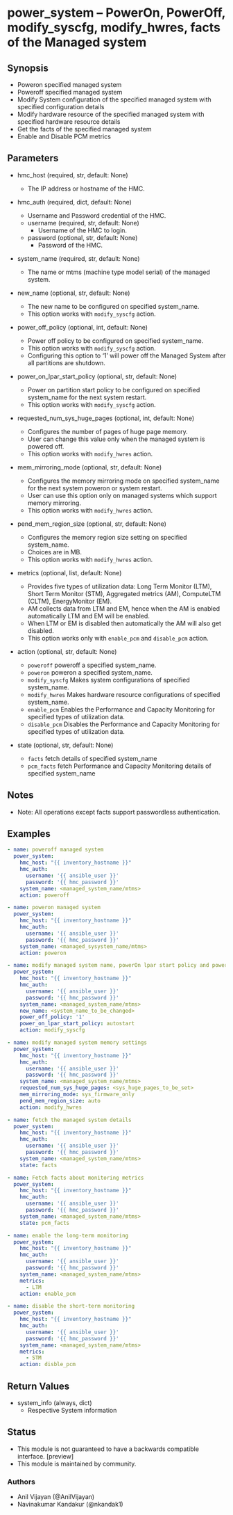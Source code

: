 # power_system – PowerOn, PowerOff, modify_syscfg, modify_hwres, facts of the Managed system

## Synopsis
- Poweron specified managed system
- Poweroff specified managed system
- Modify System configuration of the specified managed system with specified configuration details
- Modify hardware resource of the specified managed system with specified hardware resource details
- Get the facts of the specified managed system
- Enable and Disable PCM metrics

## Parameters
- hmc_host (required, str, default: None)
  - The IP address or hostname of the HMC.

- hmc_auth (required, dict, default: None)
  - Username and Password credential of the HMC.
  - username (required, str, default: None)
    - Username of the HMC to login.
  - password (optional, str, default: None)
    - Password of the HMC.

- system_name (required, str, default: None)
  - The name or mtms (machine type model serial) of the managed system.

- new_name (optional, str, default: None)
  - The new name to be configured on specified system_name.
  - This option works with `modify_syscfg` action.

- power_off_policy (optional, int, default: None)
  - Power off policy to be configured on specified system_name.
  - This option works with `modify_syscfg` action.
  - Configuring this option to ‘1’ will power off the Managed System after all partitions are shutdown.

- power_on_lpar_start_policy (optional, str, default: None)
  - Power on partition start policy to be configured on specified system_name for the next system restart.
  - This option works with `modify_syscfg` action.

- requested_num_sys_huge_pages (optional, int, default: None)
  - Configures the number of pages of huge page memory.
  - User can change this value only when the managed system is powered off.
  - This option works with `modify_hwres` action.

- mem_mirroring_mode (optional, str, default: None)
  - Configures the memory mirroring mode on specified system_name for the next system poweron or system restart.
  - User can use this option only on managed systems which support memory mirroring.
  - This option works with `modify_hwres` action.

- pend_mem_region_size (optional, str, default: None)
  - Configures the memory region size setting on specified system_name.
  - Choices are in MB.
  - This option works with `modify_hwres` action.

- metrics (optional, list, default: None)
  - Provides five types of utilization data: Long Term Monitor (LTM), Short Term Monitor (STM), Aggregated metrics (AM), ComputeLTM (CLTM), EnergyMonitor (EM).
  - AM collects data from LTM and EM, hence when the AM is enabled automatically LTM and EM will be enabled.
  - When LTM or EM is disabled then automatically the AM will also get disabled.
  - This option works only with `enable_pcm` and `disable_pcm` action.

- action (optional, str, default: None)
  - `poweroff` poweroff a specified system_name.
  - `poweron` poweron a specified system_name.
  - `modify_syscfg` Makes system configurations of specified system_name.
  - `modify_hwres` Makes hardware resource configurations of specified system_name.
  - `enable_pcm` Enables the Performance and Capacity Monitoring for specified types of utilization data.
  - `disable_pcm` Disables the Performance and Capacity Monitoring for specified types of utilization data.

- state (optional, str, default: None)
  - `facts` fetch details of specified system_name
  - `pcm_facts` fetch Performance and Capacity Monitoring details of specified system_name

## Notes
- Note: All operations except facts support passwordless authentication.

## Examples
```yaml
- name: poweroff managed system
  power_system:
    hmc_host: "{{ inventory_hostname }}"
    hmc_auth:
      username: '{{ ansible_user }}'
      password: '{{ hmc_password }}'
    system_name: <managed_system_name/mtms>
    action: poweroff

- name: poweron managed system
  power_system:
    hmc_host: "{{ inventory_hostname }}"
    hmc_auth:
      username: '{{ ansible_user }}'
      password: '{{ hmc_password }}'
    system_name: <managed_sysystem_name/mtms>
    action: poweron

- name: modify managed system name, powerOn lpar start policy and powerOff policy
  power_system:
    hmc_host: "{{ inventory_hostname }}"
    hmc_auth:
      username: '{{ ansible_user }}'
      password: '{{ hmc_password }}'
    system_name: <managed_system_name/mtms>
    new_name: <system_name_to_be_changed>
    power_off_policy: '1'
    power_on_lpar_start_policy: autostart
    action: modify_syscfg

- name: modify managed system memory settings
  power_system:
    hmc_host: "{{ inventory_hostname }}"
    hmc_auth:
      username: '{{ ansible_user }}'
      password: '{{ hmc_password }}'
    system_name: <managed_system_name/mtms>
    requested_num_sys_huge_pages: <sys_huge_pages_to_be_set>
    mem_mirroring_mode: sys_firmware_only
    pend_mem_region_size: auto
    action: modify_hwres

- name: fetch the managed system details
  power_system:
    hmc_host: "{{ inventory_hostname }}"
    hmc_auth:
      username: '{{ ansible_user }}'
      password: '{{ hmc_password }}'
    system_name: <managed_system_name/mtms>
    state: facts

- name: Fetch facts about monitoring metrics
  power_system:
    hmc_host: "{{ inventory_hostname }}"
    hmc_auth:
      username: '{{ ansible_user }}'
      password: '{{ hmc_password }}'
    system_name: <managed_system_name/mtms>
    state: pcm_facts

- name: enable the long-term monitoring
  power_system:
    hmc_host: "{{ inventory_hostname }}"
    hmc_auth:
      username: '{{ ansible_user }}'
      password: '{{ hmc_password }}'
    system_name: <managed_system_name/mtms>
    metrics:
      - LTM
    action: enable_pcm

- name: disable the short-term monitoring
  power_system:
    hmc_host: "{{ inventory_hostname }}"
    hmc_auth:
      username: '{{ ansible_user }}'
      password: '{{ hmc_password }}'
    system_name: <managed_system_name/mtms>
    metrics:
      - STM
    action: disble_pcm
```

## Return Values
- system_info (always, dict)
  - Respective System information

## Status
- This module is not guaranteed to have a backwards compatible interface. [preview]
- This module is maintained by community.

### Authors
- Anil Vijayan (@AnilVijayan)
- Navinakumar Kandakur (@nkandak1)